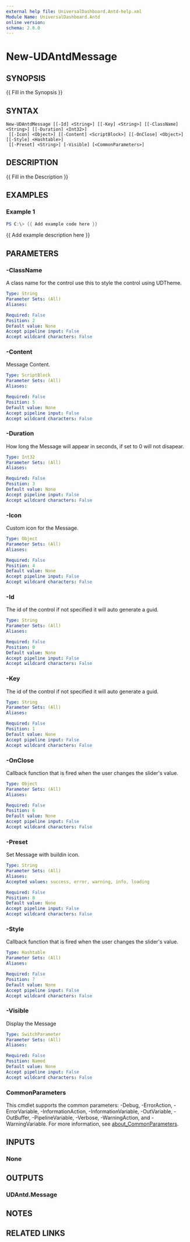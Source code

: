 ```yaml
---
external help file: UniversalDashboard.Antd-help.xml
Module Name: UniversalDashboard.Antd
online version:
schema: 2.0.0
---
```


# New-UDAntdMessage

## SYNOPSIS
{{ Fill in the Synopsis }}

## SYNTAX

```
New-UDAntdMessage [[-Id] <String>] [[-Key] <String>] [[-ClassName] <String>] [[-Duration] <Int32>]
 [[-Icon] <Object>] [[-Content] <ScriptBlock>] [[-OnClose] <Object>] [[-Style] <Hashtable>]
 [[-Preset] <String>] [-Visible] [<CommonParameters>]
```

## DESCRIPTION
{{ Fill in the Description }}

## EXAMPLES

### Example 1
```powershell
PS C:\> {{ Add example code here }}
```

{{ Add example description here }}

## PARAMETERS

### -ClassName
A class name for the control use this to style the control using UDTheme.

```yaml
Type: String
Parameter Sets: (All)
Aliases:

Required: False
Position: 2
Default value: None
Accept pipeline input: False
Accept wildcard characters: False
```

### -Content
Message Content.

```yaml
Type: ScriptBlock
Parameter Sets: (All)
Aliases:

Required: False
Position: 5
Default value: None
Accept pipeline input: False
Accept wildcard characters: False
```

### -Duration
How long the Message will appear in seconds, if set to 0 will not disapear.

```yaml
Type: Int32
Parameter Sets: (All)
Aliases:

Required: False
Position: 3
Default value: None
Accept pipeline input: False
Accept wildcard characters: False
```

### -Icon
Custom icon for the Message.

```yaml
Type: Object
Parameter Sets: (All)
Aliases:

Required: False
Position: 4
Default value: None
Accept pipeline input: False
Accept wildcard characters: False
```

### -Id
The id of the control if not specified it will auto generate a guid.

```yaml
Type: String
Parameter Sets: (All)
Aliases:

Required: False
Position: 0
Default value: None
Accept pipeline input: False
Accept wildcard characters: False
```

### -Key
The id of the control if not specified it will auto generate a guid.

```yaml
Type: String
Parameter Sets: (All)
Aliases:

Required: False
Position: 1
Default value: None
Accept pipeline input: False
Accept wildcard characters: False
```

### -OnClose
Callback function that is fired when the user changes the slider's value.

```yaml
Type: Object
Parameter Sets: (All)
Aliases:

Required: False
Position: 6
Default value: None
Accept pipeline input: False
Accept wildcard characters: False
```

### -Preset
Set Message with buildin icon.

```yaml
Type: String
Parameter Sets: (All)
Aliases:
Accepted values: success, error, warning, info, loading

Required: False
Position: 8
Default value: None
Accept pipeline input: False
Accept wildcard characters: False
```

### -Style
Callback function that is fired when the user changes the slider's value.

```yaml
Type: Hashtable
Parameter Sets: (All)
Aliases:

Required: False
Position: 7
Default value: None
Accept pipeline input: False
Accept wildcard characters: False
```

### -Visible
Display the Message

```yaml
Type: SwitchParameter
Parameter Sets: (All)
Aliases:

Required: False
Position: Named
Default value: None
Accept pipeline input: False
Accept wildcard characters: False
```

### CommonParameters
This cmdlet supports the common parameters: -Debug, -ErrorAction, -ErrorVariable, -InformationAction, -InformationVariable, -OutVariable, -OutBuffer, -PipelineVariable, -Verbose, -WarningAction, and -WarningVariable. For more information, see [about_CommonParameters](http://go.microsoft.com/fwlink/?LinkID=113216).

## INPUTS

### None

## OUTPUTS

### UDAntd.Message

## NOTES

## RELATED LINKS
